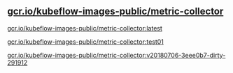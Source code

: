 
[gcr.io/kubeflow-images-public/metric-collector](https://hub.docker.com/r/anjia0532/kubeflow-images-public.metric-collector/tags/)
-----


[gcr.io/kubeflow-images-public/metric-collector:latest](https://hub.docker.com/r/anjia0532/kubeflow-images-public.metric-collector/tags/)


[gcr.io/kubeflow-images-public/metric-collector:test01](https://hub.docker.com/r/anjia0532/kubeflow-images-public.metric-collector/tags/)


[gcr.io/kubeflow-images-public/metric-collector:v20180706-3eee0b7-dirty-291912](https://hub.docker.com/r/anjia0532/kubeflow-images-public.metric-collector/tags/)


